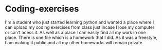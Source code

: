 # Coding-exercises
I'm a student who just started learning python and wanted a place where I can upload my coding exercises from class just incase I lose my computer or can't acess it. As well as a place I can easily find all my work in one place.
There is one file which is a homework that I did. As it was a freestyle, I am making it public and all my other homeworks will remain private.
